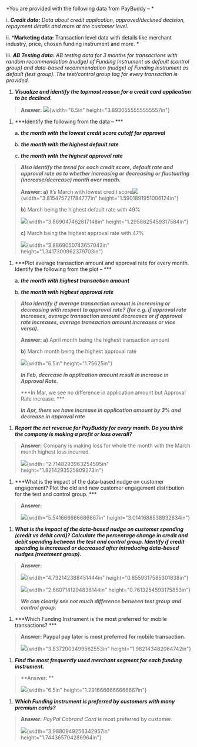 *You are provided with the following data from PayBuddy – *

i.  ***Credit data:** Data about credit application, approved/declined
    decision, repayment details and more at the customer level.*

ii. ***Marketing data:** Transaction level data with details like
    merchant industry, price, chosen funding instrument and more. *

iii. ***AB Testing data:** AB testing data for 3 months for transactions
    with random recommendation (nudge) of Funding Instrument as default
    (control group) and data-based recommendation (nudge) of Funding
    Instrument as default (test group). The test/control group tag for
    every transaction is provided.*

<!-- -->

1.  ***Visualize and identify the topmost reason for a credit card
    application to be declined.***

> **Answer:** ![](media/image1.png){width="6.5in"
> height="3.8930555555555557in"}

1.  ***Identify the following from the data – ***

    a.  ***the month with the lowest credit score cutoff for approval***

    b.  ***the month with the highest default rate***

    c.  ***the month with the highest approval rate***

> ***Also identify the trend for each credit score, default rate and
> approval rate as to whether increasing or decreasing or fluctuating
> (increase/decrease) month over month.***
>
> **Answer: a)** It’s March with lowest credit
> score![](media/image2.png){width="3.815475721784777in"
> height="1.5901891951006124in"}
>
> **b)** March being the highest default rate with 49%
>
> ![](media/image3.png){width="3.869047462817148in"
> height="1.2958825459317584in"}
>
> **c)** March being the highest approval rate with 47%
>
> ![](media/image4.png){width="3.8869050743657043in"
> height="1.3417300962379703in"}

1.  ***Plot average transaction amount and approval rate for
    every month. Identify the following from the plot – ***

    a.  ***the month with highest transaction amount***

    b.  ***the month with highest approval rate***

> ***Also identify if average transaction amount is increasing or
> decreasing with respect to approval rate? (for e.g. if approval rate
> increases, average transaction amount decreases or if approval rate
> increases, average transaction amount increases or vice versa).***
>
> **Answer: a)** April month being the highest transaction amount
>
> **b)** March month being the highest approval rate
>
> ![](media/image5.png){width="6.5in" height="1.75625in"}
>
> ***In Feb, decrease in application amount result in increase in
> Approval Rate.***
>
> ***In Mar, we see no difference in application amount but Approval
> Rate increase. ***
>
> ***In Apr, there we have increase in application amount by 3% and
> decrease in approval rate***

1.  ***Report the net revenue for PayBuddy for every month. Do you think
    the company is making a profit or loss overall?***

> **Answer:** Company is making loss for whole the month with the March
> month highest loss incurred.
>
> ![](media/image6.png){width="2.7148293963254595in"
> height="1.8214293525809273in"}

1.  ***What is the impact of the data-based nudge on customer
    engagement? Plot the old and new customer engagement distribution
    for the test and control group. ***

> **Answer:**
>
> ![](media/image7.png){width="5.541666666666667in"
> height="3.0141688538932634in"}

1.  ***What is the impact of the data-based nudge on customer spending
    (credit vs debit card)? Calculate the percentage change in credit
    and debit spending between the test and control group. Identify if
    credit spending is increased or decreased after introducing
    data-based nudges (treatment group).***

> **Answer:**
>
> ![](media/image8.png){width="4.732142388451444in"
> height="0.8559317585301838in"}
>
> ![](media/image9.png){width="2.6607141294838144in"
> height="0.7613254593175853in"}
>
> ***We can clearly see not much difference between test group and
> control group.***

1.  ***Which Funding Instrument is the most preferred for mobile
    transactions? ***

> **Answer: Paypal pay later is most preferred for mobile transaction.**
>
> ![](media/image10.png){width="3.8372003499562553in"
> height="1.982143482064742in"}

1.  ***Find the most frequently used merchant segment for each
    funding instrument.***

> **Answer: **
>
> ![](media/image11.png){width="6.5in" height="1.2916666666666667in"}

1.  ***Which Funding Instrument is preferred by customers with many
    premium cards?***

> <span id="_heading=h.gjdgxs" class="anchor"></span>**Answer:** *PayPal
> Cobrand Card* is most preferred by customer.
>
> ![](media/image12.png){width="3.9880949256342957in"
> height="1.744365704286964in"}

<span id="_heading=h.ko8r9iig637w" class="anchor"></span>
